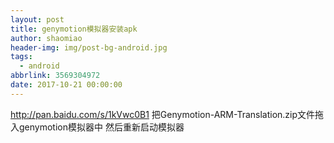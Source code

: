```yaml
---
layout: post
title: genymotion模拟器安装apk
author: shaomiao
header-img: img/post-bg-android.jpg
tags:
  - android
abbrlink: 3569304972
date: 2017-10-21 00:00:00
---
```

http://pan.baidu.com/s/1kVwc0B1
把Genymotion-ARM-Translation.zip文件拖入genymotion模拟器中
然后重新启动模拟器
